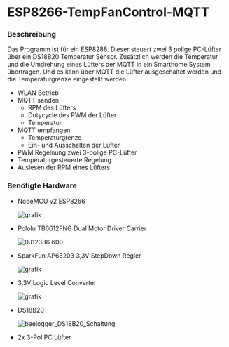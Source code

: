 # ESP8266-TempFanControl-MQTT
 
### Beschreibung
Das Programm ist für ein ESP8288. Dieser steuert zwei 3 polige PC-Lüfter über ein DS18B20 Temperatur Sensor.
Zusätzlich werden die Temperatur und die Umdrehung eines Lüfters per MQTT in ein Smarthome System übertragen.
Und es kann über MQTT die Lüfter ausgeschaltet werden und die Temperaturgrenze eingestellt werden.

- WLAN Betrieb
- MQTT senden
    - RPM des Lüfters
    - Dutycycle des PWM der Lüfter
    - Temperatur
- MQTT empfangen
    - Temperaturgrenze
    - Ein- und Ausschalten der Lüfter
- PWM Regelnung zwei 3-polige PC-Lüfter
- Temperaturgesteuerte Regelung
- Auslesen der RPM eines Lüfters

### Benötigte Hardware
- NodeMCU v2 ESP8266

  ![grafik](https://github.com/Raychan87/ESP8266-TempFanControl-MQTT/assets/18511462/7b1a5c8b-3612-4b7d-93e3-93347f434481)

- Pololu TB6612FNG Dual Motor Driver Carrier
  
  ![0J12386 600](https://github.com/Raychan87/ESP8266-TempFanControl-MQTT/assets/18511462/e00ae69a-c851-47f4-9960-972b69f98844)
 
- SparkFun AP63203 3,3V StepDown Regler

  ![grafik](https://github.com/Raychan87/ESP8266-TempFanControl-MQTT/assets/18511462/4370400d-bd46-4e2f-a3be-0dc437de522f)
  
- 3,3V Logic Level Converter
  
  ![grafik](https://github.com/Raychan87/ESP8266-TempFanControl-MQTT/assets/18511462/3b016632-582c-4b65-b124-5af503afa766)

- DS18B20
  
  ![beelogger_DS18B20_Schaltung](https://github.com/Raychan87/ESP8266-TempFanControl-MQTT/assets/18511462/067c72ee-9093-459f-b875-c8e6a0d09c78)

- 2x 3-Pol PC Lüfter

 
